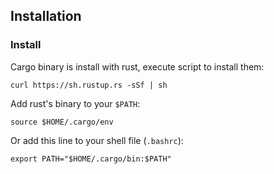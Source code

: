 Installation
------

### Install
Cargo binary is install with rust, execute script to install them:   
```
curl https://sh.rustup.rs -sSf | sh
```

Add rust's binary to your `$PATH`:
```
source $HOME/.cargo/env
```

Or add this line to your shell file (`.bashrc`):
```
export PATH="$HOME/.cargo/bin:$PATH"
```
